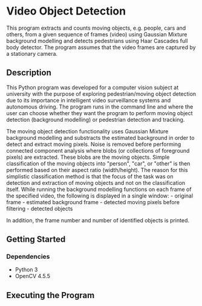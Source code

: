 # Video Object Detection
This program extracts and counts moving objects, e.g. people, cars and others, from a given sequence of frames (video) using Gaussian Mixture background modelling and detects pedestrians using Haar Cascades full body detector. The program assumes that the video frames are captured by a stationary camera.   

## Description

This Python program was developed for a computer vision subject at university with the purpose of exploring pedestrian/moving object detection due to its importance in intelligent video surveillance systems and autonomous driving. The program runs in the command line and where the user can choose whether they want the program to perform moving object detection (background modelling) or pedestrian detection and tracking. 

The moving object detection functionality uses Gaussian Mixture background modelling and substracts the estimated background in order to detect and extract moving pixels. Noise is removed before performing connected component analysis where blobs (or collections of foreground pixels) are extracted. These blobs are the moving objects. Simple classification of the moving objects into "person", "car", or "other" is then performed based on their aspect ratio (width/height). The reason for this simplistic classification method is that the focus of the task was on detection and extraction of moving objects and not on the classification itself. While running the background modelling functions on each frame of the specified video, the following is displayed in a single window:
    - original frame
    - estimated background frame
    - detected moving pixels before filtering
    - detected objects

In addition, the frame number and number of identified objects is printed. 


## Getting Started

### Dependencies
- Python 3
- OpenCV 4.5.5

## Executing the Program
